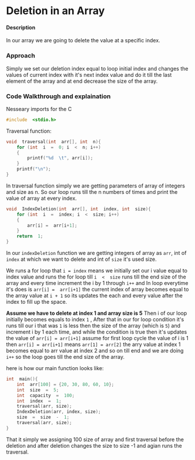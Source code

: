 # Deletion in an Array

#### Description
In our array we are going to delete the value at a specific index.

### Approach
Simply we set our deletion index equal to loop initial index and changes the values of current index with it's next index value and do it till the last element of the array and at end decrease the size of the array.

### Code Walkthrough and explaination
Nesseary imports for the C
```c
#include  <stdio.h>
```

Traversal function:
```c
void  traversal(int  arr[], int  n){
	for (int  i  =  0; i  <  n; i++)
	{
		printf("%d  \t", arr[i]);
	}
	printf("\n");
}
```
In traversal function simply we are getting parameters of array of integers and size as n. So our loop runs till  the n numbers of times and print the value of array at every index.

```c
void  IndexDeletion(int  arr[], int  index, int  size){
	for (int  i  =  index; i  <  size; i++)
	{
		arr[i] =  arr[i+1];
	}
	return  1;
}
```
In our `indexDeletion` function we are getting integers of array as `arr`, int of `index` at which we want to delete and int of `size` it's used size.

We runs a for loop that `i = index` means we initially set our i value equal to index value and runs the for loop till `i  <  size`  runs till the end size of the array and every time increment the i by 1 through `i++`  and In loop everytime it's does is `arr[i] =  arr[i+1]`  the current index of array becomes equal to the array value at `i + 1` so its updates the each and every value after the index to fill up the space.

**Assume we have to delete at index 1 and array size is 5**
Then i of our loop initially becomes equals to index `1` , After that in our for loop condition it's runs till our i that was `1` is less then the size of the array (which is `5`) and increment i by 1 each time, and while the condition is true then it's updates the value of `arr[i] = arr[i+1]` assume for first loop cycle the value of i is 1 then  `arr[i] = arr[i+1]` means `arr[1] = arr[2]` the arry value at index 1 becomes equal to arr value at index 2 and so on till end and we are doing `i++` so the loop goes till the end size of the array. 

here is how our main function looks like:
```c
int  main(){
	int  arr[100] = {20, 30, 80, 60, 10};
	int  size  =  5;
	int  capacity  =  100;
	int  index  =  1;
	traversal(arr, size);
	IndexDeletion(arr, index, size);
	size  =  size  -  1;
	traversal(arr, size);
}
```
That it simply we assigning 100 size of array and first traversal before the deletion and after deletion changes the size to size -1 and agian runs the traversal.

